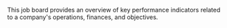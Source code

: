This job board provides an overview of key performance indicators related to a company's operations, finances, and objectives.
